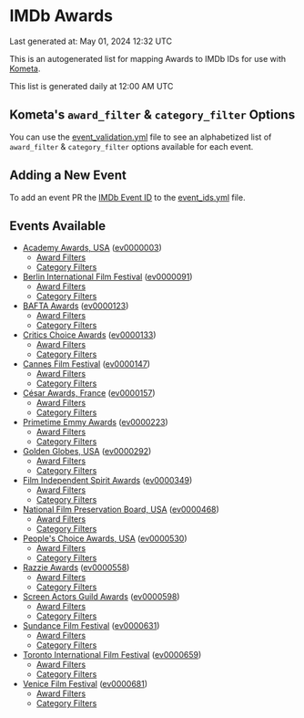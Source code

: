 # IMDb Awards

Last generated at: May 01, 2024 12:32 UTC

This is an autogenerated list for mapping Awards to IMDb IDs for use with [Kometa](https://github.com/Kometa-Team/Kometa).

This list is generated daily at 12:00 AM UTC 

## Kometa's `award_filter` & `category_filter` Options

You can use the [event_validation.yml](https://github.com/Kometa-Team/IMDb-Awards/blob/master/event_validation.yml) file to see an alphabetized list of `award_filter` & `category_filter` options available for each event.

## Adding a New Event

To add an event PR the [IMDb Event ID](https://www.imdb.com/event/all/) to the [event_ids.yml](https://github.com/Kometa-Team/IMDb-Awards/blob/master/event_ids.yml) file.

## Events Available

* [Academy Awards, USA](https://www.imdb.com/event/ev0000003) ([ev0000003](https://github.com/Kometa-Team/IMDb-Awards/blob/master/event_validation.yml#L1))
  * [Award Filters](https://github.com/Kometa-Team/IMDb-Awards/blob/master/event_validation.yml#L6)
  * [Category Filters](https://github.com/Kometa-Team/IMDb-Awards/blob/master/event_validation.yml#L14)
* [Berlin International Film Festival](https://www.imdb.com/event/ev0000091) ([ev0000091](https://github.com/Kometa-Team/IMDb-Awards/blob/master/event_validation.yml#L148))
  * [Award Filters](https://github.com/Kometa-Team/IMDb-Awards/blob/master/event_validation.yml#L152)
  * [Category Filters](https://github.com/Kometa-Team/IMDb-Awards/blob/master/event_validation.yml#L346)
* [BAFTA Awards](https://www.imdb.com/event/ev0000123) ([ev0000123](https://github.com/Kometa-Team/IMDb-Awards/blob/master/event_validation.yml#L622))
  * [Award Filters](https://github.com/Kometa-Team/IMDb-Awards/blob/master/event_validation.yml#L627)
  * [Category Filters](https://github.com/Kometa-Team/IMDb-Awards/blob/master/event_validation.yml#L660)
* [Critics Choice Awards](https://www.imdb.com/event/ev0000133) ([ev0000133](https://github.com/Kometa-Team/IMDb-Awards/blob/master/event_validation.yml#L1150))
  * [Award Filters](https://github.com/Kometa-Team/IMDb-Awards/blob/master/event_validation.yml#L1153)
  * [Category Filters](https://github.com/Kometa-Team/IMDb-Awards/blob/master/event_validation.yml#L1158)
* [Cannes Film Festival](https://www.imdb.com/event/ev0000147) ([ev0000147](https://github.com/Kometa-Team/IMDb-Awards/blob/master/event_validation.yml#L1259))
  * [Award Filters](https://github.com/Kometa-Team/IMDb-Awards/blob/master/event_validation.yml#L1264)
  * [Category Filters](https://github.com/Kometa-Team/IMDb-Awards/blob/master/event_validation.yml#L1426)
* [César Awards, France](https://www.imdb.com/event/ev0000157) ([ev0000157](https://github.com/Kometa-Team/IMDb-Awards/blob/master/event_validation.yml#L1651))
  * [Award Filters](https://github.com/Kometa-Team/IMDb-Awards/blob/master/event_validation.yml#L1654)
  * [Category Filters](https://github.com/Kometa-Team/IMDb-Awards/blob/master/event_validation.yml#L1659)
* [Primetime Emmy Awards](https://www.imdb.com/event/ev0000223) ([ev0000223](https://github.com/Kometa-Team/IMDb-Awards/blob/master/event_validation.yml#L1716))
  * [Award Filters](https://github.com/Kometa-Team/IMDb-Awards/blob/master/event_validation.yml#L1721)
  * [Category Filters](https://github.com/Kometa-Team/IMDb-Awards/blob/master/event_validation.yml#L1728)
* [Golden Globes, USA](https://www.imdb.com/event/ev0000292) ([ev0000292](https://github.com/Kometa-Team/IMDb-Awards/blob/master/event_validation.yml#L2929))
  * [Award Filters](https://github.com/Kometa-Team/IMDb-Awards/blob/master/event_validation.yml#L2934)
  * [Category Filters](https://github.com/Kometa-Team/IMDb-Awards/blob/master/event_validation.yml#L2942)
* [Film Independent Spirit Awards](https://www.imdb.com/event/ev0000349) ([ev0000349](https://github.com/Kometa-Team/IMDb-Awards/blob/master/event_validation.yml#L3108))
  * [Award Filters](https://github.com/Kometa-Team/IMDb-Awards/blob/master/event_validation.yml#L3111)
  * [Category Filters](https://github.com/Kometa-Team/IMDb-Awards/blob/master/event_validation.yml#L3120)
* [National Film Preservation Board, USA](https://www.imdb.com/event/ev0000468) ([ev0000468](https://github.com/Kometa-Team/IMDb-Awards/blob/master/event_validation.yml#L3160))
  * [Award Filters](https://github.com/Kometa-Team/IMDb-Awards/blob/master/event_validation.yml#L3163)
  * [Category Filters](https://github.com/Kometa-Team/IMDb-Awards/blob/master/event_validation.yml#L3165)
* [People's Choice Awards, USA](https://www.imdb.com/event/ev0000530) ([ev0000530](https://github.com/Kometa-Team/IMDb-Awards/blob/master/event_validation.yml#L3168))
  * [Award Filters](https://github.com/Kometa-Team/IMDb-Awards/blob/master/event_validation.yml#L3171)
  * [Category Filters](https://github.com/Kometa-Team/IMDb-Awards/blob/master/event_validation.yml#L3174)
* [Razzie Awards](https://www.imdb.com/event/ev0000558) ([ev0000558](https://github.com/Kometa-Team/IMDb-Awards/blob/master/event_validation.yml#L3416))
  * [Award Filters](https://github.com/Kometa-Team/IMDb-Awards/blob/master/event_validation.yml#L3419)
  * [Category Filters](https://github.com/Kometa-Team/IMDb-Awards/blob/master/event_validation.yml#L3424)
* [Screen Actors Guild Awards](https://www.imdb.com/event/ev0000598) ([ev0000598](https://github.com/Kometa-Team/IMDb-Awards/blob/master/event_validation.yml#L3464))
  * [Award Filters](https://github.com/Kometa-Team/IMDb-Awards/blob/master/event_validation.yml#L3467)
  * [Category Filters](https://github.com/Kometa-Team/IMDb-Awards/blob/master/event_validation.yml#L3469)
* [Sundance Film Festival](https://www.imdb.com/event/ev0000631) ([ev0000631](https://github.com/Kometa-Team/IMDb-Awards/blob/master/event_validation.yml#L3495))
  * [Award Filters](https://github.com/Kometa-Team/IMDb-Awards/blob/master/event_validation.yml#L3498)
  * [Category Filters](https://github.com/Kometa-Team/IMDb-Awards/blob/master/event_validation.yml#L3548)
* [Toronto International Film Festival](https://www.imdb.com/event/ev0000659) ([ev0000659](https://github.com/Kometa-Team/IMDb-Awards/blob/master/event_validation.yml#L3660))
  * [Award Filters](https://github.com/Kometa-Team/IMDb-Awards/blob/master/event_validation.yml#L3663)
  * [Category Filters](https://github.com/Kometa-Team/IMDb-Awards/blob/master/event_validation.yml#L3713)
* [Venice Film Festival](https://www.imdb.com/event/ev0000681) ([ev0000681](https://github.com/Kometa-Team/IMDb-Awards/blob/master/event_validation.yml#L3783))
  * [Award Filters](https://github.com/Kometa-Team/IMDb-Awards/blob/master/event_validation.yml#L3788)
  * [Category Filters](https://github.com/Kometa-Team/IMDb-Awards/blob/master/event_validation.yml#L4121)
